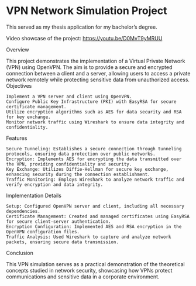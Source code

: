 # VPN Network Simulation Project
This served as my thesis application for my bachelor’s degree.

Video showcase of the project:
https://youtu.be/D0MvT9yMRUU 

Overview

This project demonstrates the implementation of a Virtual Private Network (VPN) using OpenVPN. The aim is to provide a secure and encrypted connection between a client and a server, allowing users to access a private network remotely while protecting sensitive data from unauthorized access.
Objectives

    Implement a VPN server and client using OpenVPN.
    Configure Public Key Infrastructure (PKI) with EasyRSA for secure certificate management.
    Utilize encryption algorithms such as AES for data security and RSA for key exchange.
    Monitor network traffic using Wireshark to ensure data integrity and confidentiality.

Features

    Secure Tunneling: Establishes a secure connection through tunneling protocols, ensuring data protection over public networks.
    Encryption: Implements AES for encrypting the data transmitted over the VPN, providing confidentiality and security.
    Key Exchange: Utilizes Diffie-Hellman for secure key exchange, enhancing security during the connection establishment.
    Traffic Monitoring: Employs Wireshark to analyze network traffic and verify encryption and data integrity.

Implementation Details

    Setup: Configured OpenVPN server and client, including all necessary dependencies.
    Certificate Management: Created and managed certificates using EasyRSA for secure client-server authentication.
    Encryption Configuration: Implemented AES and RSA encryption in the OpenVPN configuration files.
    Traffic Analysis: Used Wireshark to capture and analyze network packets, ensuring secure data transmission.

Conclusion

This VPN simulation serves as a practical demonstration of the theoretical concepts studied in network security, showcasing how VPNs protect communications and sensitive data in a corporate environment.
